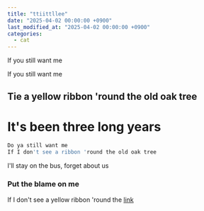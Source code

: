```yaml
---
title: "ttiittllee"
date: "2025-04-02 00:00:00 +0900"
last_modified_at: "2025-04-02 00:00:00 +0900"
categories: 
  - cat
---
```


If you still want me

If you still want me<br/>

## Tie a yellow ribbon 'round the old oak tree
# It's been three long years

```javascript
Do ya still want me
If I don't see a ribbon 'round the old oak tree
```

I'll stay on the bus, forget about us

### Put the blame on me


If I don't see a yellow ribbon 'round the [link](https://movingwoo.github.io "old oak tree")
